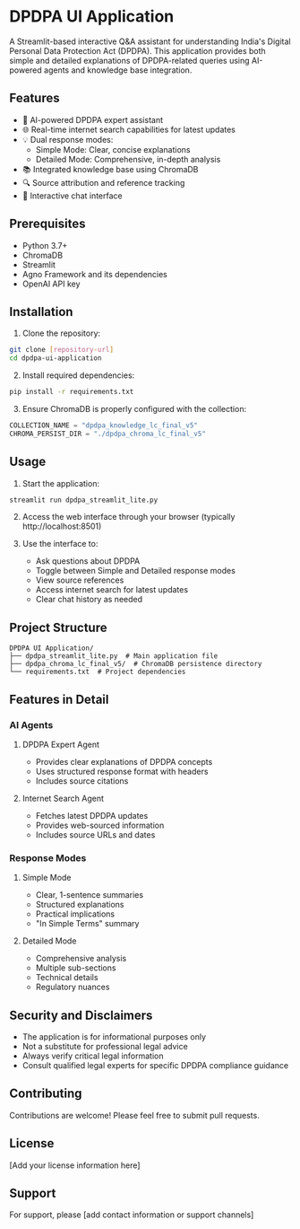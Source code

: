 # DPDPA UI Application

A Streamlit-based interactive Q&A assistant for understanding India's Digital Personal Data Protection Act (DPDPA). This application provides both simple and detailed explanations of DPDPA-related queries using AI-powered agents and knowledge base integration.

## Features

- 🤖 AI-powered DPDPA expert assistant
- 🌐 Real-time internet search capabilities for latest updates
- 💡 Dual response modes:
  - Simple Mode: Clear, concise explanations
  - Detailed Mode: Comprehensive, in-depth analysis
- 📚 Integrated knowledge base using ChromaDB
- 🔍 Source attribution and reference tracking
- 💬 Interactive chat interface

## Prerequisites

- Python 3.7+
- ChromaDB
- Streamlit
- Agno Framework and its dependencies
- OpenAI API key

## Installation

1. Clone the repository:
```bash
git clone [repository-url]
cd dpdpa-ui-application
```

2. Install required dependencies:
```bash
pip install -r requirements.txt
```

3. Ensure ChromaDB is properly configured with the collection:
```python
COLLECTION_NAME = "dpdpa_knowledge_lc_final_v5"
CHROMA_PERSIST_DIR = "./dpdpa_chroma_lc_final_v5"
```

## Usage

1. Start the application:
```bash
streamlit run dpdpa_streamlit_lite.py
```

2. Access the web interface through your browser (typically http://localhost:8501)

3. Use the interface to:
   - Ask questions about DPDPA
   - Toggle between Simple and Detailed response modes
   - View source references
   - Access internet search for latest updates
   - Clear chat history as needed

## Project Structure

```
DPDPA UI Application/
├── dpdpa_streamlit_lite.py  # Main application file
├── dpdpa_chroma_lc_final_v5/  # ChromaDB persistence directory
└── requirements.txt  # Project dependencies
```

## Features in Detail

### AI Agents

1. DPDPA Expert Agent
   - Provides clear explanations of DPDPA concepts
   - Uses structured response format with headers
   - Includes source citations

2. Internet Search Agent
   - Fetches latest DPDPA updates
   - Provides web-sourced information
   - Includes source URLs and dates

### Response Modes

1. Simple Mode
   - Clear, 1-sentence summaries
   - Structured explanations
   - Practical implications
   - "In Simple Terms" summary

2. Detailed Mode
   - Comprehensive analysis
   - Multiple sub-sections
   - Technical details
   - Regulatory nuances

## Security and Disclaimers

- The application is for informational purposes only
- Not a substitute for professional legal advice
- Always verify critical legal information
- Consult qualified legal experts for specific DPDPA compliance guidance

## Contributing

Contributions are welcome! Please feel free to submit pull requests.

## License

[Add your license information here]

## Support

For support, please [add contact information or support channels] 
